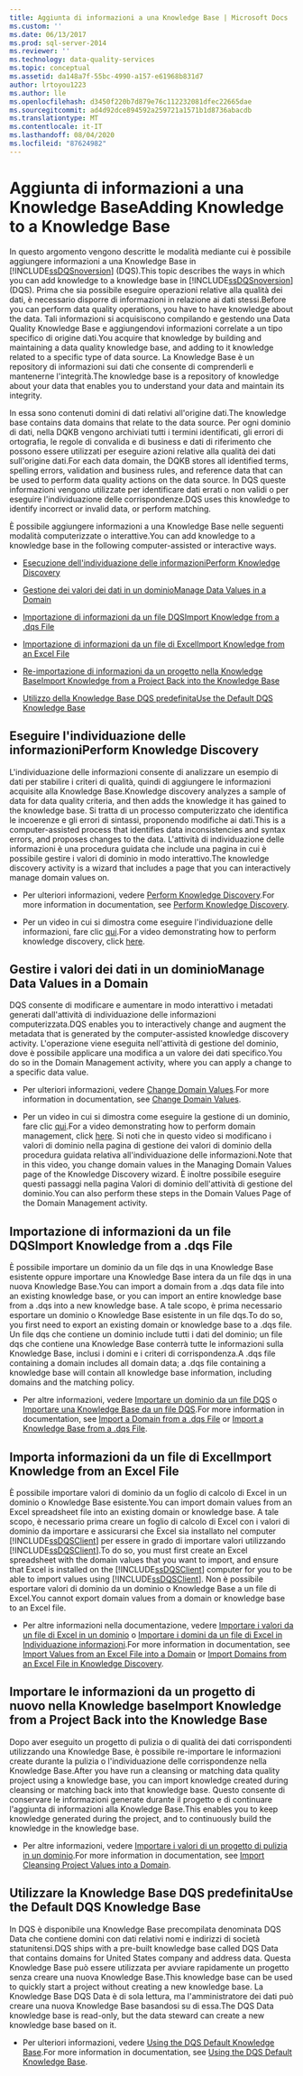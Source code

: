 ```yaml
---
title: Aggiunta di informazioni a una Knowledge Base | Microsoft Docs
ms.custom: ''
ms.date: 06/13/2017
ms.prod: sql-server-2014
ms.reviewer: ''
ms.technology: data-quality-services
ms.topic: conceptual
ms.assetid: da148a7f-55bc-4990-a157-e61968b831d7
author: lrtoyou1223
ms.author: lle
ms.openlocfilehash: d3450f220b7d879e76c112232081dfec22665dae
ms.sourcegitcommit: ad4d92dce894592a259721a1571b1d8736abacdb
ms.translationtype: MT
ms.contentlocale: it-IT
ms.lasthandoff: 08/04/2020
ms.locfileid: "87624982"
---
```

# <a name="adding-knowledge-to-a-knowledge-base"></a><span data-ttu-id="58e79-102">Aggiunta di informazioni a una Knowledge Base</span><span class="sxs-lookup"><span data-stu-id="58e79-102">Adding Knowledge to a Knowledge Base</span></span>
  <span data-ttu-id="58e79-103">In questo argomento vengono descritte le modalità mediante cui è possibile aggiungere informazioni a una Knowledge Base in [!INCLUDE[ssDQSnoversion](../includes/ssdqsnoversion-md.md)] (DQS).</span><span class="sxs-lookup"><span data-stu-id="58e79-103">This topic describes the ways in which you can add knowledge to a knowledge base in [!INCLUDE[ssDQSnoversion](../includes/ssdqsnoversion-md.md)] (DQS).</span></span> <span data-ttu-id="58e79-104">Prima che sia possibile eseguire operazioni relative alla qualità dei dati, è necessario disporre di informazioni in relazione ai dati stessi.</span><span class="sxs-lookup"><span data-stu-id="58e79-104">Before you can perform data quality operations, you have to have knowledge about the data.</span></span> <span data-ttu-id="58e79-105">Tali informazioni si acquisiscono compilando e gestendo una Data Quality Knowledge Base e aggiungendovi informazioni correlate a un tipo specifico di origine dati.</span><span class="sxs-lookup"><span data-stu-id="58e79-105">You acquire that knowledge by building and maintaining a data quality knowledge base, and adding to it knowledge related to a specific type of data source.</span></span> <span data-ttu-id="58e79-106">La Knowledge Base è un repository di informazioni sui dati che consente di comprenderli e mantenerne l'integrità.</span><span class="sxs-lookup"><span data-stu-id="58e79-106">The knowledge base is a repository of knowledge about your data that enables you to understand your data and maintain its integrity.</span></span>  
  
 <span data-ttu-id="58e79-107">In essa sono contenuti domini di dati relativi all'origine dati.</span><span class="sxs-lookup"><span data-stu-id="58e79-107">The knowledge base contains data domains that relate to the data source.</span></span> <span data-ttu-id="58e79-108">Per ogni dominio di dati, nella DQKB vengono archiviati tutti i termini identificati, gli errori di ortografia, le regole di convalida e di business e dati di riferimento che possono essere utilizzati per eseguire azioni relative alla qualità dei dati sull'origine dati.</span><span class="sxs-lookup"><span data-stu-id="58e79-108">For each data domain, the DQKB stores all identified terms, spelling errors, validation and business rules, and reference data that can be used to perform data quality actions on the data source.</span></span> <span data-ttu-id="58e79-109">In DQS queste informazioni vengono utilizzate per identificare dati errati o non validi o per eseguire l'individuazione delle corrispondenze.</span><span class="sxs-lookup"><span data-stu-id="58e79-109">DQS uses this knowledge to identify incorrect or invalid data, or perform matching.</span></span>  
  
 <span data-ttu-id="58e79-110">È possibile aggiungere informazioni a una Knowledge Base nelle seguenti modalità computerizzate o interattive.</span><span class="sxs-lookup"><span data-stu-id="58e79-110">You can add knowledge to a knowledge base in the following computer-assisted or interactive ways.</span></span>  
  
-   [<span data-ttu-id="58e79-111">Esecuzione dell'individuazione delle informazioni</span><span class="sxs-lookup"><span data-stu-id="58e79-111">Perform Knowledge Discovery</span></span>](#Discovery)  
  
-   [<span data-ttu-id="58e79-112">Gestione dei valori dei dati in un dominio</span><span class="sxs-lookup"><span data-stu-id="58e79-112">Manage Data Values in a Domain</span></span>](#ManageDomain)  
  
-   [<span data-ttu-id="58e79-113">Importazione di informazioni da un file DQS</span><span class="sxs-lookup"><span data-stu-id="58e79-113">Import Knowledge from a .dqs File</span></span>](#DQSFile)  
  
-   [<span data-ttu-id="58e79-114">Importazione di informazioni da un file di Excel</span><span class="sxs-lookup"><span data-stu-id="58e79-114">Import Knowledge from an Excel File</span></span>](#Excel)  
  
-   [<span data-ttu-id="58e79-115">Re-importazione di informazioni da un progetto nella Knowledge Base</span><span class="sxs-lookup"><span data-stu-id="58e79-115">Import Knowledge from a Project Back into the Knowledge Base</span></span>](#Project)  
  
-   [<span data-ttu-id="58e79-116">Utilizzo della Knowledge Base DQS predefinita</span><span class="sxs-lookup"><span data-stu-id="58e79-116">Use the Default DQS Knowledge Base</span></span>](#Default)  
  
##  <a name="perform-knowledge-discovery"></a><a name="Discovery"></a><span data-ttu-id="58e79-117">Eseguire l'individuazione delle informazioni</span><span class="sxs-lookup"><span data-stu-id="58e79-117">Perform Knowledge Discovery</span></span>  
 <span data-ttu-id="58e79-118">L'individuazione delle informazioni consente di analizzare un esempio di dati per stabilire i criteri di qualità, quindi di aggiungere le informazioni acquisite alla Knowledge Base.</span><span class="sxs-lookup"><span data-stu-id="58e79-118">Knowledge discovery analyzes a sample of data for data quality criteria, and then adds the knowledge it has gained to the knowledge base.</span></span> <span data-ttu-id="58e79-119">Si tratta di un processo computerizzato che identifica le incoerenze e gli errori di sintassi, proponendo modifiche ai dati.</span><span class="sxs-lookup"><span data-stu-id="58e79-119">This is a computer-assisted process that identifies data inconsistencies and syntax errors, and proposes changes to the data.</span></span> <span data-ttu-id="58e79-120">L'attività di individuazione delle informazioni è una procedura guidata che include una pagina in cui è possibile gestire i valori di dominio in modo interattivo.</span><span class="sxs-lookup"><span data-stu-id="58e79-120">The knowledge discovery activity is a wizard that includes a page that you can interactively manage domain values on.</span></span>  
  
-   <span data-ttu-id="58e79-121">Per ulteriori informazioni, vedere [Perform Knowledge Discovery](../../2014/data-quality-services/perform-knowledge-discovery.md).</span><span class="sxs-lookup"><span data-stu-id="58e79-121">For more information in documentation, see [Perform Knowledge Discovery](../../2014/data-quality-services/perform-knowledge-discovery.md).</span></span>  
  
-   <span data-ttu-id="58e79-122">Per un video in cui si dimostra come eseguire l'individuazione delle informazioni, fare clic [qui](https://msdn.microsoft.com/sqlserver/hh323825.aspx).</span><span class="sxs-lookup"><span data-stu-id="58e79-122">For a video demonstrating how to perform knowledge discovery, click [here](https://msdn.microsoft.com/sqlserver/hh323825.aspx).</span></span>  
  
##  <a name="manage-data-values-in-a-domain"></a><a name="ManageDomain"></a><span data-ttu-id="58e79-123">Gestire i valori dei dati in un dominio</span><span class="sxs-lookup"><span data-stu-id="58e79-123">Manage Data Values in a Domain</span></span>  
 <span data-ttu-id="58e79-124">DQS consente di modificare e aumentare in modo interattivo i metadati generati dall'attività di individuazione delle informazioni computerizzata.</span><span class="sxs-lookup"><span data-stu-id="58e79-124">DQS enables you to interactively change and augment the metadata that is generated by the computer-assisted knowledge discovery activity.</span></span> <span data-ttu-id="58e79-125">L'operazione viene eseguita nell'attività di gestione del dominio, dove è possibile applicare una modifica a un valore dei dati specifico.</span><span class="sxs-lookup"><span data-stu-id="58e79-125">You do so in the Domain Management activity, where you can apply a change to a specific data value.</span></span>  
  
-   <span data-ttu-id="58e79-126">Per ulteriori informazioni, vedere [Change Domain Values](../../2014/data-quality-services/change-domain-values.md).</span><span class="sxs-lookup"><span data-stu-id="58e79-126">For more information in documentation, see [Change Domain Values](../../2014/data-quality-services/change-domain-values.md).</span></span>  
  
-   <span data-ttu-id="58e79-127">Per un video in cui si dimostra come eseguire la gestione di un dominio, fare clic [qui](https://msdn.microsoft.com/sqlserver/hh323825.aspx).</span><span class="sxs-lookup"><span data-stu-id="58e79-127">For a video demonstrating how to perform domain management, click [here](https://msdn.microsoft.com/sqlserver/hh323825.aspx).</span></span> <span data-ttu-id="58e79-128">Si noti che in questo video si modificano i valori di dominio nella pagina di gestione dei valori di dominio della procedura guidata relativa all'individuazione delle informazioni.</span><span class="sxs-lookup"><span data-stu-id="58e79-128">Note that in this video, you change domain values in the Managing Domain Values page of the Knowledge Discovery wizard.</span></span> <span data-ttu-id="58e79-129">È inoltre possibile eseguire questi passaggi nella pagina Valori di dominio dell'attività di gestione del dominio.</span><span class="sxs-lookup"><span data-stu-id="58e79-129">You can also perform these steps in the Domain Values Page of the Domain Management activity.</span></span>  
  
##  <a name="import-knowledge-from-a-dqs-file"></a><a name="DQSFile"></a><span data-ttu-id="58e79-130">Importazione di informazioni da un file DQS</span><span class="sxs-lookup"><span data-stu-id="58e79-130">Import Knowledge from a .dqs File</span></span>  
 <span data-ttu-id="58e79-131">È possibile importare un dominio da un file dqs in una Knowledge Base esistente oppure importare una Knowledge Base intera da un file dqs in una nuova Knowledge Base.</span><span class="sxs-lookup"><span data-stu-id="58e79-131">You can import a domain from a .dqs data file into an existing knowledge base, or you can import an entire knowledge base from a .dqs into a new knowledge base.</span></span> <span data-ttu-id="58e79-132">A tale scopo, è prima necessario esportare un dominio o Knowledge Base esistente in un file dqs.</span><span class="sxs-lookup"><span data-stu-id="58e79-132">To do so, you first need to export an existing domain or knowledge base to a .dqs file.</span></span> <span data-ttu-id="58e79-133">Un file dqs che contiene un dominio include tutti i dati del dominio; un file dqs che contiene una Knowledge Base conterrà tutte le informazioni sulla Knowledge Base, inclusi i domini e i criteri di corrispondenza.</span><span class="sxs-lookup"><span data-stu-id="58e79-133">A .dqs file containing a domain includes all domain data; a .dqs file containing a knowledge base will contain all knowledge base information, including domains and the matching policy.</span></span>  
  
-   <span data-ttu-id="58e79-134">Per altre informazioni, vedere [Importare un dominio da un file DQS](../../2014/data-quality-services/import-a-domain-from-a-dqs-file.md) o [Importare una Knowledge Base da un file DQS](../../2014/data-quality-services/import-a-knowledge-base-from-a-dqs-file.md).</span><span class="sxs-lookup"><span data-stu-id="58e79-134">For more information in documentation, see [Import a Domain from a .dqs File](../../2014/data-quality-services/import-a-domain-from-a-dqs-file.md) or [Import a Knowledge Base from a .dqs File](../../2014/data-quality-services/import-a-knowledge-base-from-a-dqs-file.md).</span></span>  
  
##  <a name="import-knowledge-from-an-excel-file"></a><a name="Excel"></a><span data-ttu-id="58e79-135">Importa informazioni da un file di Excel</span><span class="sxs-lookup"><span data-stu-id="58e79-135">Import Knowledge from an Excel File</span></span>  
 <span data-ttu-id="58e79-136">È possibile importare valori di dominio da un foglio di calcolo di Excel in un dominio o Knowledge Base esistente.</span><span class="sxs-lookup"><span data-stu-id="58e79-136">You can import domain values from an Excel spreadsheet file into an existing domain or knowledge base.</span></span> <span data-ttu-id="58e79-137">A tale scopo, è necessario prima creare un foglio di calcolo di Excel con i valori di dominio da importare e assicurarsi che Excel sia installato nel computer [!INCLUDE[ssDQSClient](../includes/ssdqsclient-md.md)] per essere in grado di importare valori utilizzando [!INCLUDE[ssDQSClient](../includes/ssdqsclient-md.md)].</span><span class="sxs-lookup"><span data-stu-id="58e79-137">To do so, you must first create an Excel spreadsheet with the domain values that you want to import, and ensure that Excel is installed on the [!INCLUDE[ssDQSClient](../includes/ssdqsclient-md.md)] computer for you to be able to import values using [!INCLUDE[ssDQSClient](../includes/ssdqsclient-md.md)].</span></span> <span data-ttu-id="58e79-138">Non è possibile esportare valori di dominio da un dominio o Knowledge Base a un file di Excel.</span><span class="sxs-lookup"><span data-stu-id="58e79-138">You cannot export domain values from a domain or knowledge base to an Excel file.</span></span>  
  
-   <span data-ttu-id="58e79-139">Per altre informazioni nella documentazione, vedere [Importare i valori da un file di Excel in un dominio](../../2014/data-quality-services/import-values-from-an-excel-file-into-a-domain.md) o [Importare i domini da un file di Excel in Individuazione informazioni](../../2014/data-quality-services/import-domains-from-an-excel-file-in-knowledge-discovery.md).</span><span class="sxs-lookup"><span data-stu-id="58e79-139">For more information in documentation, see [Import Values from an Excel File into a Domain](../../2014/data-quality-services/import-values-from-an-excel-file-into-a-domain.md) or [Import Domains from an Excel File in Knowledge Discovery](../../2014/data-quality-services/import-domains-from-an-excel-file-in-knowledge-discovery.md).</span></span>  
  
##  <a name="import-knowledge-from-a-project-back-into-the-knowledge-base"></a><a name="Project"></a><span data-ttu-id="58e79-140">Importare le informazioni da un progetto di nuovo nella Knowledge base</span><span class="sxs-lookup"><span data-stu-id="58e79-140">Import Knowledge from a Project Back into the Knowledge Base</span></span>  
 <span data-ttu-id="58e79-141">Dopo aver eseguito un progetto di pulizia o di qualità dei dati corrispondenti utilizzando una Knowledge Base, è possibile re-importare le informazioni create durante la pulizia o l'individuazione delle corrispondenze nella Knowledge Base.</span><span class="sxs-lookup"><span data-stu-id="58e79-141">After you have run a cleansing or matching data quality project using a knowledge base, you can import knowledge created during cleansing or matching back into that knowledge base.</span></span> <span data-ttu-id="58e79-142">Questo consente di conservare le informazioni generate durante il progetto e di continuare l'aggiunta di informazioni alla Knowledge Base.</span><span class="sxs-lookup"><span data-stu-id="58e79-142">This enables you to keep knowledge generated during the project, and to continuously build the knowledge in the knowledge base.</span></span>  
  
-   <span data-ttu-id="58e79-143">Per altre informazioni, vedere [Importare i valori di un progetto di pulizia in un dominio](../../2014/data-quality-services/import-cleansing-project-values-into-a-domain.md).</span><span class="sxs-lookup"><span data-stu-id="58e79-143">For more information in documentation, see [Import Cleansing Project Values into a Domain](../../2014/data-quality-services/import-cleansing-project-values-into-a-domain.md).</span></span>  
  
##  <a name="use-the-default-dqs-knowledge-base"></a><a name="Default"></a><span data-ttu-id="58e79-144">Utilizzare la Knowledge Base DQS predefinita</span><span class="sxs-lookup"><span data-stu-id="58e79-144">Use the Default DQS Knowledge Base</span></span>  
 <span data-ttu-id="58e79-145">In DQS è disponibile una Knowledge Base precompilata denominata DQS Data che contiene domini con dati relativi nomi e indirizzi di società statunitensi.</span><span class="sxs-lookup"><span data-stu-id="58e79-145">DQS ships with a pre-built knowledge base called DQS Data that contains domains for United States company and address data.</span></span> <span data-ttu-id="58e79-146">Questa Knowledge Base può essere utilizzata per avviare rapidamente un progetto senza creare una nuova Knowledge Base.</span><span class="sxs-lookup"><span data-stu-id="58e79-146">This knowledge base can be used to quickly start a project without creating a new knowledge base.</span></span> <span data-ttu-id="58e79-147">La Knowledge Base DQS Data è di sola lettura, ma l'amministratore dei dati può creare una nuova Knowledge Base basandosi su di essa.</span><span class="sxs-lookup"><span data-stu-id="58e79-147">The DQS Data knowledge base is read-only, but the data steward can create a new knowledge base based on it.</span></span>  
  
-   <span data-ttu-id="58e79-148">Per ulteriori informazioni, vedere [Using the DQS Default Knowledge Base](../../2014/data-quality-services/using-the-dqs-default-knowledge-base.md).</span><span class="sxs-lookup"><span data-stu-id="58e79-148">For more information in documentation, see [Using the DQS Default Knowledge Base](../../2014/data-quality-services/using-the-dqs-default-knowledge-base.md).</span></span>  
  
  
